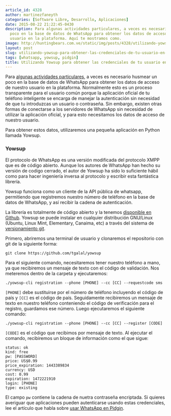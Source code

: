 ```yaml
---
article_id: 4328
author: martinezfaneyth
categories: [Software Libre, Desarrollo, Aplicaciones]
date: 2015-08-22 21:22:45-0430
description: Para algunas actividades particulares, a veces es necesario husmear un
  poco en la base de datos de WhatsApp para obtener los datos de acceso de nuestro
  usuario en la plataforma. Aquí te mostramos como.
image: http://huntingbears.com.ve/static/img/posts/4328/utilizando-yowsup-para-obtener-las-credenciales-de-tu-usuario-en-whatsapp__1.jpg
layout: post
slug: utilizando-yowsup-para-obtener-las-credenciales-de-tu-usuario-en-whatsapp
tags: [whatsapp, yowsup, pidgin]
title: Utilizando Yowsup para obtener las credenciales de tu usuario en WhatsApp
---
```


Para [algunas actividades particulares](http://huntingbears.com.ve/usando-whatsapp-desde-la-comodidad-de-tu-escritorio-con-pidgin.html), a veces es necesario husmear un poco en la base de datos de WhatsApp para obtener los datos de acceso de nuestro usuario en la plataforma. Normalmente esto es un proceso transparente para el usuario común porque la aplicación oficial de tu teléfono inteligente se encarga de manejar la autenticación sin necesidad de que tu introduzcas un usuario o contraseña. Sin embargo, existen otras formas de conectarse a los servidores de WhatsApp sin necesidad de utilizar la aplicación oficial, y para esto necesitamos los datos de acceso de nuestro usuario.

Para obtener estos datos, utilizaremos una pequeña aplicación en Python llamada Yowsup.

### Yowsup

El protocolo de WhatsApp es una versión modificada del protocolo XMPP que es de código abierto. Aunque los autores de WhatsApp han hecho su versión de codigo cerrado, el autor de Yowsup ha sido lo suficiente hábil como para hacer ingeniería inversa al protocolo y escribir esta fantástica librería.

Yowsup funciona como un cliente de la API pública de whatsapp, permitiendo que registremos nuestro número de teléfono en la base de datos de WhatsApp, y así recibir la cadena de autenticación.

La librería es totalmente de código abierto y la tenemos [disponible en Github](https://github.com/tgalal/yowsup). Yowsup se puede instalar en cualquier distribución GNU/Linux (Ubuntu, Linux Mint, Elementary, Canaima, etc) a través del sistema de [versionamiento git](http://huntingbears.com.ve/guia-basica-de-desarrollo-con-git.html).

Primero, abriremos una terminal de usuario y clonaremos el repositorio con git de la siguiente forma:

```
git clone https://github.com/tgalal/yowsup
```

Para el siguiente comando, necesitaremos tener nuestro teléfono a mano, ya que recibiremos un mensaje de texto con el código de validación. Nos meteremos dentro de la carpeta y ejecutaremos:

```
./yowsup-cli registration --phone [PHONE] --cc [CC] --requestcode sms
```

`[PHONE]` debe sustituirse por el número de teléfono incluyendo el código de país y `[CC]` es el código de país. Seguidamente recibiremos un mensaje de texto en nuestro teléfono conteniendo el código de verificación para el registro, guardamos ese número. Luego ejecutaremos el siguiente comando:

```
./yowsup-cli registration --phone [PHONE] --cc [CC] --register [CODE]
```

`[CODE]` es el código que recibimos por mensaje de texto. Al ejecutar el comando, recibiremos un bloque de información como el que sigue:

```
status: ok
kind: free
pw: [PASSWORD]
price: US$0.99
price_expiration: 1443389834
currency: USD
cost: 0.99
expiration: 1472221910
login: [PHONE]
type: existing
```

El campo `pw` contiene la cadena de nuetra contraseña encriptada. Si quieres averiguar que aplicaciones pueden autenticarse usando estas credenciales, lee el artículo que habla sobre [usar WhatsApp en Pidgin](http://huntingbears.com.ve/usando-whatsapp-desde-la-comodidad-de-tu-escritorio-con-pidgin.html).
